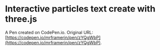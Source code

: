 # Interactive particles text create with three.js 

A Pen created on CodePen.io. Original URL: [https://codepen.io/mrframerin/pen/zYQgWbP](https://codepen.io/mrframerin/pen/zYQgWbP).

